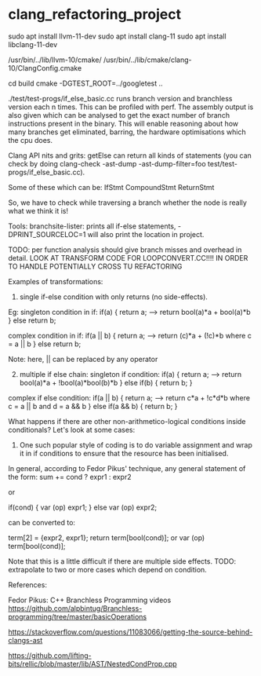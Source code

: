 # clang_refactoring_project

sudo apt install llvm-11-dev
sudo apt install clang-11
sudo apt install libclang-11-dev

/usr/bin/../lib/llvm-10/cmake/
/usr/bin/../lib/cmake/clang-10/ClangConfig.cmake

cd build
cmake -DGTEST_ROOT=../googletest ..

./test/test-progs/if_else_basic.cc runs branch version and
branchless version each n times. This can be profiled with perf. The assembly output is also given which can be analysed to get the exact number of branch instructions present in the binary. This will enable reasoning about how many branches get eliminated, barring, the hardware optimisations which the cpu does.

Clang API nits and grits:
getElse can return all kinds of statements (you can check by doing clang-check -ast-dump -ast-dump-filter=foo test/test-progs/if_else_basic.cc).

Some of these which can be:
IfStmt
CompoundStmt
ReturnStmt

So, we have to check while traversing a branch whether the node is really what we think it is!

Tools:
branchsite-lister:
prints all if-else statements, -DPRINT_SOURCELOC=1 will also print the location in project.

TODO: per function analysis should give branch misses and overhead in detail.
LOOK AT TRANSFORM CODE FOR LOOPCONVERT.CC!!!! IN ORDER TO HANDLE POTENTIALLY CROSS TU REFACTORING

Examples of transformations:
1. single if-else condition with only returns (no side-effects).

Eg:
singleton condition in if:
if(a) {
    return a;             -->           return bool(a)\*a + bool(a)*b
}
else return b;

complex condition in if:
if(a || b) {
    return a;             -->           return (c)\*a + (!c)*b where c = a || b
}
else return b;

Note: here, || can be replaced by any operator

2. multiple if else chain:
singleton if condition:
if(a) {
    return a;            -->            return bool(a)\*a + !bool(a)\*bool(b)*b
} else if(b) {
    return b;
}

complex if else condition:
if(a || b) {
    return a;           -->       return c\*a + !c\*d*b where c = a || b and d = a && b
} else if(a && b) {
    return b;
}

What happens if there are other non-arithmetico-logical conditions inside conditionals?
Let's look at some cases:

1. One such popular style of coding is to do variable assignment and wrap it in if conditions to ensure that the resource has been initialised.


In general, according to Fedor Pikus' technique, any general statement of the form:
sum += cond ? expr1 : expr2

or

if(cond) {
    var (op) expr1;
}
else var (op) expr2;

can be converted to:

term[2] = {expr2, expr1};
return term[bool(cond)];
or var (op) term[bool(cond)];

Note that this is a little difficult if there are multiple side effects.
TODO: extrapolate to two or more cases which depend on condition.

References:

Fedor Pikus: C++ Branchless Programming videos
https://github.com/alpbintug/Branchless-programming/tree/master/basicOperations

https://stackoverflow.com/questions/11083066/getting-the-source-behind-clangs-ast

https://github.com/lifting-bits/rellic/blob/master/lib/AST/NestedCondProp.cpp